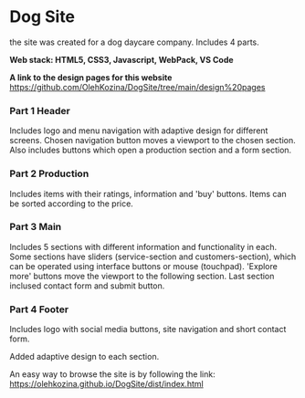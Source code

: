 # Dog Site

the site was created for a dog daycare company. Includes 4 parts.

**Web stack: HTML5, CSS3, Javascript, WebPack, VS Code**

**A link to the design pages for this website** https://github.com/OlehKozina/DogSite/tree/main/design%20pages

### Part 1 Header

Includes logo and menu navigation with adaptive design for different screens. Chosen navigation button moves a viewport to the chosen section. Also includes buttons which open a production section and a form section.

### Part 2 Production

Includes items with their ratings, information and 'buy' buttons. Items can be sorted according to the price.

### Part 3 Main

Includes 5 sections with different information and functionality in each. Some sections have sliders (service-section and customers-section), which can be operated using interface buttons or mouse (touchpad). 'Explore more' buttons move the viewport to the following section. Last section inclused contact form and submit button.

### Part 4 Footer

Includes logo with social media buttons, site navigation and short contact form.

Added adaptive design to each section.

An easy way to browse the site is by following the link: https://olehkozina.github.io/DogSite/dist/index.html
